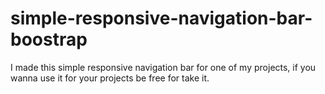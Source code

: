 # simple-responsive-navigation-bar-boostrap
I made this simple responsive navigation bar for one of my projects, if you wanna use it for your projects be free for take it.
